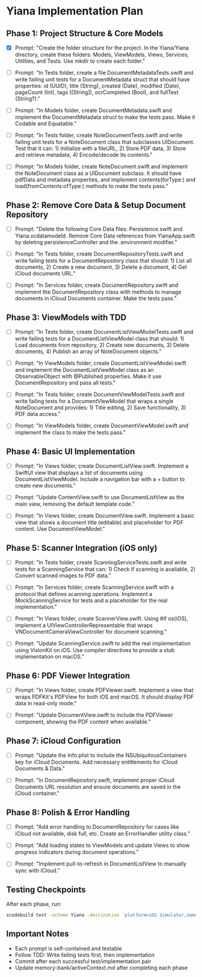 # Yiana Implementation Plan

## Phase 1: Project Structure & Core Models

- [x] Prompt: "Create the folder structure for the project. In the Yiana/Yiana directory, create these folders: Models, ViewModels, Views, Services, Utilities, and Tests. Use mkdir to create each folder."

- [ ] Prompt: "In Tests folder, create a file DocumentMetadataTests.swift and write failing unit tests for a DocumentMetadata struct that should have properties: id (UUID), title (String), created (Date), modified (Date), pageCount (Int), tags ([String]), ocrCompleted (Bool), and fullText (String?)."

- [ ] Prompt: "In Models folder, create DocumentMetadata.swift and implement the DocumentMetadata struct to make the tests pass. Make it Codable and Equatable."

- [ ] Prompt: "In Tests folder, create NoteDocumentTests.swift and write failing unit tests for a NoteDocument class that subclasses UIDocument. Test that it can: 1) Initialize with a fileURL, 2) Store PDF data, 3) Store and retrieve metadata, 4) Encode/decode its contents."

- [ ] Prompt: "In Models folder, create NoteDocument.swift and implement the NoteDocument class as a UIDocument subclass. It should have pdfData and metadata properties, and implement contents(forType:) and load(fromContents:ofType:) methods to make the tests pass."

## Phase 2: Remove Core Data & Setup Document Repository

- [ ] Prompt: "Delete the following Core Data files: Persistence.swift and Yiana.xcdatamodeld. Remove Core Data references from YianaApp.swift by deleting persistenceController and the .environment modifier."

- [ ] Prompt: "In Tests folder, create DocumentRepositoryTests.swift and write failing tests for a DocumentRepository class that should: 1) List all documents, 2) Create a new document, 3) Delete a document, 4) Get iCloud documents URL."

- [ ] Prompt: "In Services folder, create DocumentRepository.swift and implement the DocumentRepository class with methods to manage documents in iCloud Documents container. Make the tests pass."

## Phase 3: ViewModels with TDD

- [ ] Prompt: "In Tests folder, create DocumentListViewModelTests.swift and write failing tests for a DocumentListViewModel class that should: 1) Load documents from repository, 2) Create new documents, 3) Delete documents, 4) Publish an array of NoteDocument objects."

- [ ] Prompt: "In ViewModels folder, create DocumentListViewModel.swift and implement the DocumentListViewModel class as an ObservableObject with @Published properties. Make it use DocumentRepository and pass all tests."

- [ ] Prompt: "In Tests folder, create DocumentViewModelTests.swift and write failing tests for a DocumentViewModel that wraps a single NoteDocument and provides: 1) Title editing, 2) Save functionality, 3) PDF data access."

- [ ] Prompt: "In ViewModels folder, create DocumentViewModel.swift and implement the class to make the tests pass."

## Phase 4: Basic UI Implementation

- [ ] Prompt: "In Views folder, create DocumentListView.swift. Implement a SwiftUI view that displays a list of documents using DocumentListViewModel. Include a navigation bar with a + button to create new documents."

- [ ] Prompt: "Update ContentView.swift to use DocumentListView as the main view, removing the default template code."

- [ ] Prompt: "In Views folder, create DocumentView.swift. Implement a basic view that shows a document title (editable) and placeholder for PDF content. Use DocumentViewModel."

## Phase 5: Scanner Integration (iOS only)

- [ ] Prompt: "In Tests folder, create ScanningServiceTests.swift and write tests for a ScanningService that can: 1) Check if scanning is available, 2) Convert scanned images to PDF data."

- [ ] Prompt: "In Services folder, create ScanningService.swift with a protocol that defines scanning operations. Implement a MockScanningService for tests and a placeholder for the real implementation."

- [ ] Prompt: "In Views folder, create ScannerView.swift. Using #if os(iOS), implement a UIViewControllerRepresentable that wraps VNDocumentCameraViewController for document scanning."

- [ ] Prompt: "Update ScanningService.swift to add the real implementation using VisionKit on iOS. Use compiler directives to provide a stub implementation on macOS."

## Phase 6: PDF Viewer Integration

- [ ] Prompt: "In Views folder, create PDFViewer.swift. Implement a view that wraps PDFKit's PDFView for both iOS and macOS. It should display PDF data in read-only mode."

- [ ] Prompt: "Update DocumentView.swift to include the PDFViewer component, showing the PDF content when available."

## Phase 7: iCloud Configuration

- [ ] Prompt: "Update the Info.plist to include the NSUbiquitousContainers key for iCloud Documents. Add necessary entitlements for iCloud Documents & Data."

- [ ] Prompt: "In DocumentRepository.swift, implement proper iCloud Documents URL resolution and ensure documents are saved in the iCloud container."

## Phase 8: Polish & Error Handling

- [ ] Prompt: "Add error handling to DocumentRepository for cases like iCloud not available, disk full, etc. Create an ErrorHandler utility class."

- [ ] Prompt: "Add loading states to ViewModels and update Views to show progress indicators during document operations."

- [ ] Prompt: "Implement pull-to-refresh in DocumentListView to manually sync with iCloud."

## Testing Checkpoints

After each phase, run:
```bash
xcodebuild test -scheme Yiana -destination 'platform=iOS Simulator,name=iPhone 15'
```

## Important Notes
- Each prompt is self-contained and testable
- Follow TDD: Write failing tests first, then implementation
- Commit after each successful test/implementation pair
- Update memory-bank/activeContext.md after completing each phase